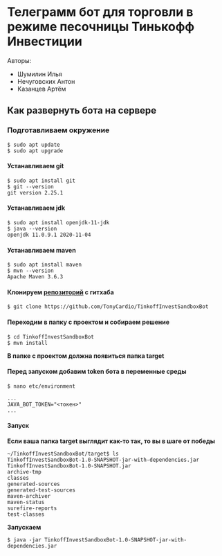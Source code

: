 # Телеграмм бот для торговли в режиме песочницы Тинькофф Инвестиции

Авторы: 
* Шумилин Илья
* Нечуговских Антон
* Казанцев Артём

## Как развернуть бота на сервере

### Подготавливаем окружение
```
$ sudo apt update
$ sudo apt upgrade
```

#### Устанавливаем git
```
$ sudo apt install git
$ git --version
git version 2.25.1
```

#### Устанавливаем jdk
```
$ sudo apt install openjdk-11-jdk
$ java --version
openjdk 11.0.9.1 2020-11-04
```

#### Устанавливаем maven
```
$ sudo apt install maven
$ mvn --version
Apache Maven 3.6.3
```

#### Клонируем [репозиторий](https://github.com/TonyCardio/TinkoffInvestSandboxBot) с гитхаба
```
$ git clone https://github.com/TonyCardio/TinkoffInvestSandboxBot
```

#### Переходим в папку с проектом и собираем решение
```
$ cd TinkoffInvestSandboxBot
$ mvn install
```
__В папке с проектом должна появиться папка target__
#### Перед запуском добавим token бота в переменные среды
```
$ nano etc/environment

...
JAVA_BOT_TOKEN="<токен>"
...

```
#### Запуск
__Если ваша папка target выглядит как-то так, то вы в шаге от победы__
```
~/TinkoffInvestSandboxBot/target$ ls
TinkoffInvestSandboxBot-1.0-SNAPSHOT-jar-with-dependencies.jar
TinkoffInvestSandboxBot-1.0-SNAPSHOT.jar
archive-tmp
classes
generated-sources
generated-test-sources
maven-archiver
maven-status
surefire-reports
test-classes
```
__Запускаем__
```
$ java -jar TinkoffInvestSandboxBot-1.0-SNAPSHOT-jar-with-dependencies.jar
```